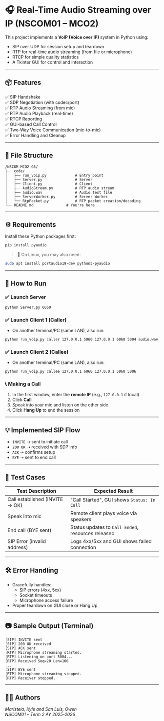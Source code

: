 # 🎧 Real-Time Audio Streaming over IP (NSCOM01 – MCO2)

This project implements a **VoIP (Voice over IP)** system in Python using:
- SIP over UDP for session setup and teardown
- RTP for real-time audio streaming (from file or microphone)
- RTCP for simple quality statistics
- A Tkinter GUI for control and interaction

---

## 📦 Features

✅ SIP Handshake  
✅ SDP Negotiation (with codec/port)  
✅ RTP Audio Streaming (from mic)  
✅ RTP Audio Playback (real-time)  
✅ RTCP Reporting  
✅ GUI-based Call Control  
✅ Two-Way Voice Communication (mic-to-mic)  
✅ Error Handling and Cleanup

---

## 📁 File Structure

```
/NSCOM-MCO2-G5/
├── code/
│   ├── run_voip.py             # Entry point     
│   ├── Server.py               # Server
│   ├── Client.py               # Client
│   ├── AudioStream.py          # RTP audio stream 
│   ├── audio.wav               # Audio test file
│   ├── ServerWorker.py         # Server Worker
│   └── RtpPacket.py            # RTP packet creation/decoding
└── README.md               # You're here
```

---

## ⚙️ Requirements

Install these Python packages first:
```bash
pip install pyaudio
```

> 🔐 On Linux, you may also need:
```bash
sudo apt install portaudio19-dev python3-pyaudio
```

---

## 🚀 How to Run

### ✅ Launch Server
```bash
python Server.py 6060
```

### ✅ Launch Client 1 (Caller)
- On another terminal/PC (same LAN), also run:
```bash
python run_voip.py caller 127.0.0.1 5060 127.0.0.1 6060 5004 audio.wav
```

### ✅ Launch Client 2 (Callee)
- On another terminal/PC (same LAN), also run:
```bash
python run_voip.py callee 127.0.0.1 6060 127.0.0.1 5060 5006
```

### 📞 Making a Call
1. In the first window, enter the **remote IP** (e.g., `127.0.0.1` if local)
2. Click **Call**
3. Speak into your mic and listen on the other side
4. Click **Hang Up** to end the session

---

## 💡 Implemented SIP Flow

- `INVITE` ➝ sent to initiate call
- `200 OK` ➝ received with SDP info
- `ACK` ➝ confirms setup
- `BYE` ➝ sent to end call

---

## 🧪 Test Cases

| Test Description                 | Expected Result                                      |
|----------------------------------|------------------------------------------------------|
| Call established (INVITE → OK)   | "Call Started", GUI shows `Status: In Call`         |
| Speak into mic                   | Remote client plays voice via speakers              |
| End call (BYE sent)              | Status updates to `Call Ended`, resources released  |
| SIP Error (invalid address)      | Logs 4xx/5xx and GUI shows failed connection        |

---

## 🛠️ Error Handling

- Gracefully handles:
  - SIP errors (4xx, 5xx)
  - Socket timeouts
  - Microphone access failure
- Proper teardown on GUI close or Hang Up

---

## 📷 Sample Output (Terminal)

```
[SIP] INVITE sent
[SIP] 200 OK received
[SIP] ACK sent
[RTP] Microphone streaming started.
[RTP] Listening on port 5004...
[RTP] Received Seq=20 Len=160
...
[SIP] BYE sent
[RTP] Microphone streaming stopped.
[RTP] Receiver stopped.
```

---

## 👨‍💻 Authors

*Maristela, Kyle and San Luis, Owen*  
*NSCOM01 – Term 2 AY 2025-2026*  
